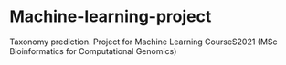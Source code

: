 # Machine-learning-project
 Taxonomy prediction. Project for Machine Learning CourseS2021 (MSc Bioinformatics for Computational Genomics)
